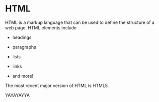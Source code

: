 # HTML

HTML is a markup language that can be used to define the structure of a web page. HTML elements include

* headings
* paragraphs
* lists
* links
* and more!

The most recent major version of HTML is HTML5.

YAYAYAYYA